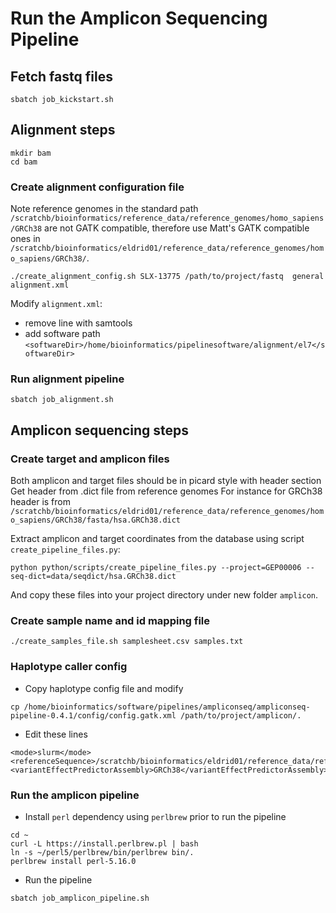 # Run the Amplicon Sequencing Pipeline


## Fetch fastq files

```
sbatch job_kickstart.sh
```


## Alignment steps

```
mkdir bam
cd bam
```

### Create alignment configuration file

Note reference genomes in the standard path `/scratchb/bioinformatics/reference_data/reference_genomes/homo_sapiens/GRCh38` are not GATK compatible, therefore use Matt's GATK compatible ones in `/scratchb/bioinformatics/eldrid01/reference_data/reference_genomes/homo_sapiens/GRCh38/`.

```
./create_alignment_config.sh SLX-13775 /path/to/project/fastq  general alignment.xml
```

Modify `alignment.xml`:
- remove line with samtools
- add software path `<softwareDir>/home/bioinformatics/pipelinesoftware/alignment/el7</softwareDir>`

### Run alignment pipeline

```
sbatch job_alignment.sh
```


## Amplicon sequencing steps

### Create target and amplicon files

Both amplicon and target files should be in picard style with header section
Get header from .dict file from reference genomes
For instance for GRCh38 header is from `/scratchb/bioinformatics/eldrid01/reference_data/reference_genomes/homo_sapiens/GRCh38/fasta/hsa.GRCh38.dict`

Extract amplicon and target coordinates from the database using script `create_pipeline_files.py`:
```
python python/scripts/create_pipeline_files.py --project=GEP00006 --seq-dict=data/seqdict/hsa.GRCh38.dict
```

And copy these files into your project directory under new folder `amplicon`.

### Create sample name and id mapping file

```
./create_samples_file.sh samplesheet.csv samples.txt
```

### Haplotype caller config

- Copy haplotype config file and modify
```
cp /home/bioinformatics/software/pipelines/ampliconseq/ampliconseq-pipeline-0.4.1/config/config.gatk.xml /path/to/project/amplicon/.
```

- Edit these lines

```
<mode>slurm</mode>
<referenceSequence>/scratchb/bioinformatics/eldrid01/reference_data/reference_genomes/homo_sapiens/GRCh38/fasta/hsa.GRCh38.fa</referenceSequence>
<variantEffectPredictorAssembly>GRCh38</variantEffectPredictorAssembly>
```

### Run the amplicon pipeline

- Install `perl` dependency using `perlbrew` prior to run the pipeline

```
cd ~
curl -L https://install.perlbrew.pl | bash
ln -s ~/perl5/perlbrew/bin/perlbrew bin/.
perlbrew install perl-5.16.0
```

- Run the pipeline
```
sbatch job_amplicon_pipeline.sh
```
